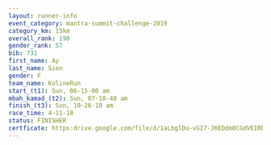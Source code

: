 ```yaml
---
layout: runner-info 
event_category: mantra-summit-challenge-2019 
category_km: 15km 
overall_rank: 190
gender_rank: 57
bib: 731
first_name: Ay
last_name: Sien
gender: F
team_name: KulineRun
start_(t1): Sun, 06-15-00 am
mbah_kamad_(t2): Sun, 07-18-40 am
finish_(t3): Sun, 10-26-18 am
race_time: 4-11-18
status: FINISHER
certficate: https:drive.google.com/file/d/1aLbglDu-vGI7-J6EDdm8CGdVEIRbgPF0/view?usp=sharing
---
```

